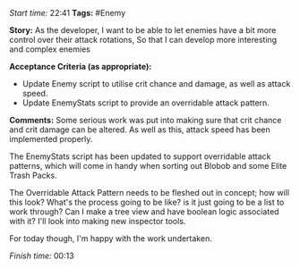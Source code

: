 
*Start time:* 22:41
**Tags:** #Enemy 

**Story:** 
As the developer, I want to be able to let enemies have a bit more control over their attack rotations,
So that I can develop more interesting and complex enemies

**Acceptance Criteria (as appropriate):**
- Update Enemy script to utilise crit chance and damage, as well as attack speed.
- Update EnemyStats script to provide an overridable attack pattern.

**Comments:** 
Some serious work was put into making sure that crit chance and crit damage can be altered. As well as this, attack speed has been implemented properly.

The EnemyStats script has been updated to support overridable attack patterns, which will come in handy when sorting out Blobob and some Elite Trash Packs.

The Overridable Attack Pattern needs to be fleshed out in concept; how will this look? What's the process going to be like? is it just going to be a list to work through? Can I make a tree view and have boolean logic associated with it? I'll look into making new inspector tools.

For today though, I'm happy with the work undertaken.

*Finish time:* 00:13